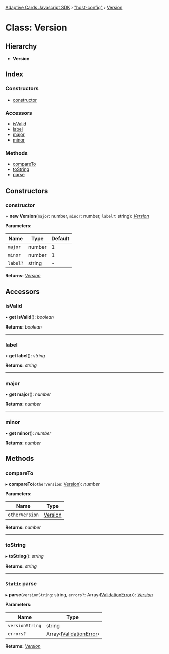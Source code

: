 [Adaptive Cards Javascript SDK](../README.md) › ["host-config"](../modules/_host_config_.md) › [Version](_host_config_.version.md)

# Class: Version

## Hierarchy

* **Version**

## Index

### Constructors

* [constructor](_host_config_.version.md#constructor)

### Accessors

* [isValid](_host_config_.version.md#isvalid)
* [label](_host_config_.version.md#label)
* [major](_host_config_.version.md#major)
* [minor](_host_config_.version.md#minor)

### Methods

* [compareTo](_host_config_.version.md#compareto)
* [toString](_host_config_.version.md#tostring)
* [parse](_host_config_.version.md#static-parse)

## Constructors

###  constructor

\+ **new Version**(`major`: number, `minor`: number, `label?`: string): *[Version](_host_config_.version.md)*

**Parameters:**

Name | Type | Default |
------ | ------ | ------ |
`major` | number | 1 |
`minor` | number | 1 |
`label?` | string | - |

**Returns:** *[Version](_host_config_.version.md)*

## Accessors

###  isValid

• **get isValid**(): *boolean*

**Returns:** *boolean*

___

###  label

• **get label**(): *string*

**Returns:** *string*

___

###  major

• **get major**(): *number*

**Returns:** *number*

___

###  minor

• **get minor**(): *number*

**Returns:** *number*

## Methods

###  compareTo

▸ **compareTo**(`otherVersion`: [Version](_host_config_.version.md)): *number*

**Parameters:**

Name | Type |
------ | ------ |
`otherVersion` | [Version](_host_config_.version.md) |

**Returns:** *number*

___

###  toString

▸ **toString**(): *string*

**Returns:** *string*

___

### `Static` parse

▸ **parse**(`versionString`: string, `errors?`: Array‹[IValidationError](../interfaces/_host_config_.ivalidationerror.md)›): *[Version](_host_config_.version.md)*

**Parameters:**

Name | Type |
------ | ------ |
`versionString` | string |
`errors?` | Array‹[IValidationError](../interfaces/_host_config_.ivalidationerror.md)› |

**Returns:** *[Version](_host_config_.version.md)*
